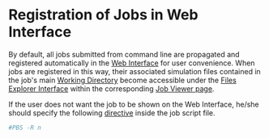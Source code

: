 # Registration of Jobs in Web Interface

By default, all jobs submitted from command line are propagated and registered automatically in the [Web Interface](../ui/overview.md) for user convenience. When jobs are registered in this way, their associated simulation files contained in the job's main [Working Directory](batch-scripts/directories.md) become accessible under the [Files Explorer Interface](../jobs/ui/files-tab.md) within the corresponding [Job Viewer page](../jobs/ui/viewer.md). 

If the user does not want the job to be shown on the Web Interface, he/she should specify the following [directive](batch-scripts/directives.md) inside the job script file.

```bash
#PBS -R n
```
